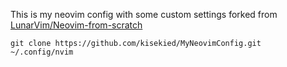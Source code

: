 This is my neovim config with some custom settings forked from [LunarVim/Neovim-from-scratch](https://github.com/LunarVim/Neovim-from-scratch)

```
git clone https://github.com/kisekied/MyNeovimConfig.git ~/.config/nvim
```

